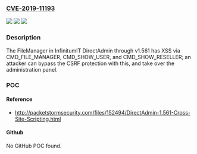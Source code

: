 ### [CVE-2019-11193](https://cve.mitre.org/cgi-bin/cvename.cgi?name=CVE-2019-11193)
![](https://img.shields.io/static/v1?label=Product&message=n%2Fa&color=blue)
![](https://img.shields.io/static/v1?label=Version&message=n%2Fa&color=blue)
![](https://img.shields.io/static/v1?label=Vulnerability&message=n%2Fa&color=brighgreen)

### Description

The FileManager in InfinitumIT DirectAdmin through v1.561 has XSS via CMD_FILE_MANAGER, CMD_SHOW_USER, and CMD_SHOW_RESELLER; an attacker can bypass the CSRF protection with this, and take over the administration panel.

### POC

#### Reference
- http://packetstormsecurity.com/files/152494/DirectAdmin-1.561-Cross-Site-Scripting.html

#### Github
No GitHub POC found.

